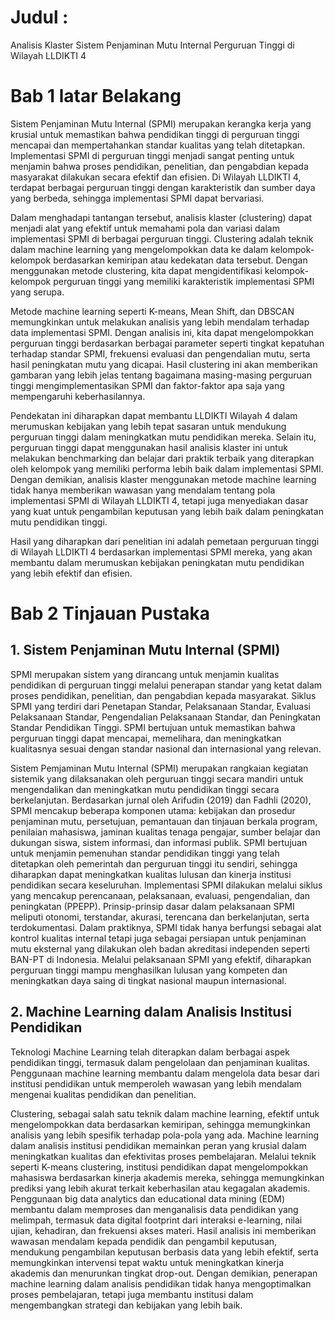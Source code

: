 # Judul :

 Analisis Klaster Sistem Penjaminan Mutu Internal Perguruan Tinggi di Wilayah LLDIKTI 4

# Bab 1 latar Belakang

Sistem Penjaminan Mutu Internal (SPMI) merupakan kerangka kerja yang krusial untuk memastikan bahwa pendidikan tinggi di perguruan tinggi mencapai dan mempertahankan standar kualitas yang telah ditetapkan. Implementasi SPMI di perguruan tinggi menjadi sangat penting untuk menjamin bahwa proses pendidikan, penelitian, dan pengabdian kepada masyarakat dilakukan secara efektif dan efisien. Di Wilayah LLDIKTI 4, terdapat berbagai perguruan tinggi dengan karakteristik dan sumber daya yang berbeda, sehingga implementasi SPMI dapat bervariasi.

Dalam menghadapi tantangan tersebut, analisis klaster (clustering) dapat menjadi alat yang efektif untuk memahami pola dan variasi dalam implementasi SPMI di berbagai perguruan tinggi. Clustering adalah teknik dalam machine learning yang mengelompokkan data ke dalam kelompok-kelompok berdasarkan kemiripan atau kedekatan data tersebut. Dengan menggunakan metode clustering, kita dapat mengidentifikasi kelompok-kelompok perguruan tinggi yang memiliki karakteristik implementasi SPMI yang serupa.

Metode machine learning seperti K-means, Mean Shift, dan DBSCAN memungkinkan untuk melakukan analisis yang lebih mendalam terhadap data implementasi SPMI. Dengan analisis ini, kita dapat mengelompokkan perguruan tinggi berdasarkan berbagai parameter seperti tingkat kepatuhan terhadap standar SPMI, frekuensi evaluasi dan pengendalian mutu, serta hasil peningkatan mutu yang dicapai. Hasil clustering ini akan memberikan gambaran yang lebih jelas tentang bagaimana masing-masing perguruan tinggi mengimplementasikan SPMI dan faktor-faktor apa saja yang mempengaruhi keberhasilannya.

Pendekatan ini diharapkan dapat membantu LLDIKTI Wilayah 4 dalam merumuskan kebijakan yang lebih tepat sasaran untuk mendukung perguruan tinggi dalam meningkatkan mutu pendidikan mereka. Selain itu, perguruan tinggi dapat menggunakan hasil analisis klaster ini untuk melakukan benchmarking dan belajar dari praktik terbaik yang diterapkan oleh kelompok yang memiliki performa lebih baik dalam implementasi SPMI.
Dengan demikian, analisis klaster menggunakan metode machine learning tidak hanya memberikan wawasan yang mendalam tentang pola implementasi SPMI di Wilayah LLDIKTI 4, tetapi juga menyediakan dasar yang kuat untuk pengambilan keputusan yang lebih baik dalam peningkatan mutu pendidikan tinggi.

Hasil yang diharapkan dari penelitian ini adalah pemetaan perguruan tinggi di Wilayah LLDIKTI 4 berdasarkan implementasi SPMI mereka, yang akan membantu dalam merumuskan kebijakan peningkatan mutu pendidikan yang lebih efektif dan efisien.


# Bab 2 Tinjauan Pustaka

## 1. Sistem Penjaminan Mutu Internal (SPMI)
SPMI merupakan sistem yang dirancang untuk menjamin kualitas pendidikan di perguruan tinggi melalui penerapan standar yang ketat dalam proses pendidikan, penelitian, dan pengabdian kepada masyarakat. Siklus SPMI yang terdiri dari Penetapan Standar, Pelaksanaan Standar, Evaluasi Pelaksanaan Standar, Pengendalian Pelaksanaan Standar, dan Peningkatan Standar Pendidikan Tinggi. SPMI bertujuan untuk memastikan bahwa perguruan tinggi dapat mencapai, memelihara, dan meningkatkan kualitasnya sesuai dengan standar nasional dan internasional yang relevan.

Sistem Pemjaminan Mutu Internal (SPMI) merupakan rangkaian kegiatan sistemik yang dilaksanakan oleh perguruan tinggi secara mandiri untuk mengendalikan dan meningkatkan mutu pendidikan tinggi secara berkelanjutan. Berdasarkan jurnal oleh Arifudin (2019) dan Fadhli (2020), SPMI mencakup beberapa komponen utama: kebijakan dan prosedur penjaminan mutu, persetujuan, pemantauan dan tinjauan berkala program, penilaian mahasiswa, jaminan kualitas tenaga pengajar, sumber belajar dan dukungan siswa, sistem informasi, dan informasi publik. SPMI bertujuan untuk menjamin pemenuhan standar pendidikan tinggi yang telah ditetapkan oleh pemerintah dan perguruan tinggi itu sendiri, sehingga diharapkan dapat meningkatkan kualitas lulusan dan kinerja institusi pendidikan secara keseluruhan. Implementasi SPMI dilakukan melalui siklus yang mencakup perencanaan, pelaksanaan, evaluasi, pengendalian, dan peningkatan (PPEPP). Prinsip-prinsip dasar dalam pelaksanaan SPMI meliputi otonomi, terstandar, akurasi, terencana dan berkelanjutan, serta terdokumentasi. Dalam praktiknya, SPMI tidak hanya berfungsi sebagai alat kontrol kualitas internal tetapi juga sebagai persiapan untuk penjaminan mutu eksternal yang dilakukan oleh badan akreditasi independen seperti BAN-PT di Indonesia. Melalui pelaksanaan SPMI yang efektif, diharapkan perguruan tinggi mampu menghasilkan lulusan yang kompeten dan meningkatkan daya saing di tingkat nasional maupun internasional.

## 2. Machine Learning dalam Analisis Institusi Pendidikan
Teknologi Machine Learning telah diterapkan dalam berbagai aspek pendidikan tinggi, termasuk dalam pengelolaan dan penjaminan kualitas. Penggunaan machine learning membantu dalam mengelola data besar dari institusi pendidikan untuk memperoleh wawasan yang lebih mendalam mengenai kualitas pendidikan dan penelitian. 

Clustering, sebagai salah satu teknik dalam machine learning, efektif untuk mengelompokkan data berdasarkan kemiripan, sehingga memungkinkan analisis yang lebih spesifik terhadap pola-pola yang ada. Machine learning dalam analisis institusi pendidikan memainkan peran yang krusial dalam meningkatkan kualitas dan efektivitas proses pembelajaran. Melalui teknik seperti K-means clustering, institusi pendidikan dapat mengelompokkan mahasiswa berdasarkan kinerja akademis mereka, sehingga memungkinkan prediksi yang lebih akurat terkait keberhasilan atau kegagalan akademis.
Penggunaan big data analytics dan educational data mining (EDM) membantu dalam memproses dan menganalisis data pendidikan yang melimpah, termasuk data digital footprint dari interaksi e-learning, nilai ujian, kehadiran, dan frekuensi akses materi. Hasil analisis ini memberikan wawasan mendalam kepada pendidik dan pengambil keputusan, mendukung pengambilan keputusan berbasis data yang lebih efektif, serta memungkinkan intervensi tepat waktu untuk meningkatkan kinerja akademis dan menurunkan tingkat drop-out. Dengan demikian, penerapan machine learning dalam analisis pendidikan tidak hanya mengoptimalkan proses pembelajaran, tetapi juga membantu institusi dalam mengembangkan strategi dan kebijakan yang lebih baik.

